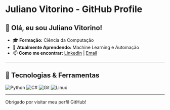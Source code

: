 # Juliano Vitorino - GitHub Profile

## 👋 Olá, eu sou Juliano Vitorino!

- 🎓 **Formação:** Ciência da Computação
- 🌱 **Atualmente Aprendendo:** Machine Learning e Automação
- 📫 **Como me encontrar:** [LinkedIn](https://www.linkedin.com/in/julianovitorinodasilva/) | [Email](mailto:julianovitorino709@gmail.com)

---

## 🔧 Tecnologias & Ferramentas

![Python](https://img.shields.io/badge/-Python-3776AB?style=flat-square&logo=python&logoColor=white)
![C#](https://img.shields.io/badge/-CSS3-1572B6?style=flat-square&logo=css3&logoColor=white)
![Git](https://img.shields.io/badge/-Git-F05032?style=flat-square&logo=git&logoColor=white)
![Linux](https://img.shields.io/badge/-Linux-FCC624?style=flat-square&logo=linux&logoColor=black)


---

Obrigado por visitar meu perfil GitHub!

